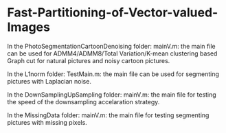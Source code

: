 # Fast-Partitioning-of-Vector-valued-Images

In the PhotoSegmentationCartoonDenoising folder:
mainV.m:  the main file can be used for ADMM4/ADMM8/Total Variation/K-mean clustering based Graph cut for natural pictures and noisy cartoon pictures.

In the L1norm folder:
TestMain.m:  the main file can be used for segmenting pictures with Laplacian noise.

In the DownSamplingUpSampling folder:
mainV.m:  the main file for testing the speed of the downsampling accelaration strategy.

In the MissingData folder:
mainV.m:  the main file for testing segmenting pictures with missing pixels.

